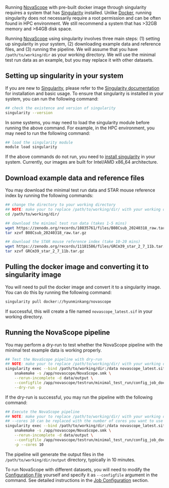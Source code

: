Running [NovaScope](../index.md) with pre-built docker image through singularity requires a system that has [Singularity](https://sylabs.io/docs/) installed. Unlike [Docker](https://www.docker.com/), running singularity does not necessarily require a root permission and can be often found in HPC environment. We still recommend a system that has >32GB memory and >64GB disk space.

Running [NovaScope](../index.md) using singularity involves three main steps: (1) setting up singularity in your system, (2) downloading example data and reference files, and (3) running the pipeline. We will assume that you have `/path/to/working/dir` as your working directory. We will use the minimal test run data as an example, but you may replace it with other datasets.

## Setting up singularity in your system

If you are new to [Singularity](https://sylabs.io/docs/), please refer to the [Singularity documentation](https://docs.sylabs.io/guides/4.1/user-guide/quick_start.html) for installation and basic usage. To ensure that singularity is installed in your system, you can run the following command:

```bash
## check the existence and version of singularity
singularity --version
```

In some systems, you may need to load the singularity module before running the above command.
For example, in the HPC environment, you may need to run the following command:

```bash
## load the singularity module
module load singularity
```

If the above commands do not run, you need to [install singularity](https://docs.sylabs.io/guides/4.1/admin-guide/installation.html) in your system. Currently, our images are built for Intel/AMD x86_64 architecture. 

## Download example data and reference files

You may download the minimal test run data and STAR mouse reference index by running the following commands:

```bash
## change the directory to your working directory
## NOTE: make your to replace /path/to/working/dir/ with your working directory
cd /path/to/working/dir/

## download the minimal test run data (takes 1-5 mins) 
wget https://zenodo.org/records/10835761/files/B08Csub_20240318_raw.tar.gz
tar xzvf B08Csub_20240318_raw.tar.gz

## download the STAR mouse reference index (take 10-20 mins)
wget https://zenodo.org/records/11181586/files/GRCm39_star_2_7_11b.tar.gz
tar xzvf GRCm39_star_2_7_11b.tar.gz
```

## Pulling the docker image and converting it to singularity image

You will need to pull the docker image and convert it to a singularity image. You can do this by running the following command:

```bash
singularity pull docker://hyunminkang/novascope
```

If successful, this will create a file named `novascope_latest.sif` in your working directory.

## Running the NovaScope pipeline

You may perform a dry-run to test whether the NovaScope pipeline with the minimal test example data is working properly. 

```bash
## Test the NovaScope pipeline with dry-run
## NOTE: make your to replace /path/to/working/dir/ with your working directory
singularity exec --bind /path/to/working/dir:/data novascope_latest.sif \
    snakemake -s /app/novascope/NovaScope.smk \
    --rerun-incomplete -d data/output \
    --configfile /app/novascope/testrun/minimal_test_run/config_job_docker.yaml \
    --dry-run -p
```

If the dry-run is successful, you may run the pipeline with the following command:

```bash
## Execute the NovaScope pipeline 
## NOTE: make your to replace /path/to/working/dir/ with your working directory
## --cores 10 can be replaced with the number of cores you want to use
singularity exec --bind /path/to/working/dir:/data novascope_latest.sif \
    snakemake -s /app/novascope/NovaScope.smk \
    --rerun-incomplete -d data/output \
    --configfile /app/novascope/testrun/minimal_test_run/config_job_docker.yaml \
    -p --cores 10
```

The pipeline will generate the output files in the `/path/to/working/dir/output` directory, typically in 10 minutes.

To run NovaScope with different datasets, you will need to modify the [Configuration File](https://github.com/seqscope/NovaScope/blob/main/testrun/minimal_test_run/config_job_docker.yaml) yourself and specify it as `--configfile` argument in the command. See detailed instructions in the [Job Configuration](../basic_usage/job_config.md) section.